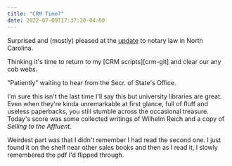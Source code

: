```yaml
---
title: "CRM Time?"
date: 2022-07-09T17:37:20-04:00
---
```


Surprised and (mostly) pleased at the [update][sos-letter] to notary law in North Carolina. 

Thinking it's time to return to my [CRM scripts][crm-git] and clear our any cob webs. 

"Patiently" waiting to hear from the Secr. of State's Office. 

I'm sure this isn't the last time I'll say this but university libraries are great. Even when they're kinda unremarkable at first glance, full of fluff and useless paperbacks, you still stumble across the occasional treasure. Today's score was some collected writings of Wilhelm Reich and a copy of *Selling to the Affluent.*

Weirdest part was that I didn't remember I had read the second one. I just found it on the shelf near other sales books and then as I read it, I slowly remembered the pdf I'd flipped through.





[sos-letter]: https://scontent-iad3-2.xx.fbcdn.net/v/t39.30808-6/291057417_10229106064611660_2729666855985038220_n.jpg?_nc_cat=105&ccb=1-7&_nc_sid=5cd70e&_nc_ohc=1tDILh8-BH8AX-V0Qg0&_nc_ht=scontent-iad3-2.xx&oh=00_AT8mXBZR0gmxI19LlfI2fPI_wEaFlBl_kbpFSNvDWWHqSw&oe=62CF370C

